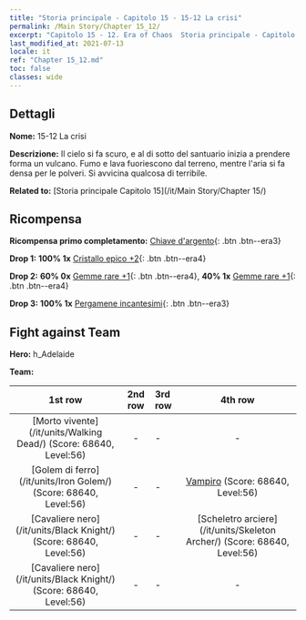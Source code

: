 ```yaml
---
title: "Storia principale - Capitolo 15 - 15-12 La crisi"
permalink: /Main Story/Chapter 15_12/
excerpt: "Capitolo 15 - 12. Era of Chaos  Storia principale - Capitolo 15_12. 15-12 La crisi"
last_modified_at: 2021-07-13
locale: it
ref: "Chapter 15_12.md"
toc: false
classes: wide
---
```


## Dettagli

 **Nome:** 15-12 La crisi

 **Descrizione:** Il cielo si fa scuro, e al di sotto del santuario inizia a prendere forma un vulcano. Fumo e lava fuoriescono dal terreno, mentre l'aria si fa densa per le polveri. Si avvicina qualcosa di terribile.

 **Related to:** [Storia principale Capitolo 15](/it/Main Story/Chapter 15/)

## Ricompensa

 **Ricompensa primo completamento:** [Chiave d'argento](/ItemsIT/con_693/){: .btn .btn--era3}

 **Drop 1:** **100% 1x** [Cristallo epico +2](/ItemsIT/mat_52/){: .btn .btn--era4}

 **Drop 2:** **60% 0x** [Gemme rare +1](/ItemsIT/mat_44/){: .btn .btn--era4}, **40% 1x** [Gemme rare +1](/ItemsIT/mat_44/){: .btn .btn--era4}

 **Drop 3:** **100% 1x** [Pergamene incantesimi](/ItemsIT/con_694/){: .btn .btn--era3}


## Fight against Team
 **Hero:** h_Adelaide

 **Team:**


  | 1st row | 2nd row | 3rd row | 4th row |
  |:----:|:----:|:----|:----:|
  | [Morto vivente](/it/units/Walking Dead/) (Score: 68640, Level:56)  | - | - | - |
  | [Golem di ferro](/it/units/Iron Golem/) (Score: 68640, Level:56)  | - | - | [Vampiro](/it/units/Vampire/) (Score: 68640, Level:56)  |
  | [Cavaliere nero](/it/units/Black Knight/) (Score: 68640, Level:56)  | - | - | [Scheletro arciere](/it/units/Skeleton Archer/) (Score: 68640, Level:56)  |
  | [Cavaliere nero](/it/units/Black Knight/) (Score: 68640, Level:56)  | - | - | - |


